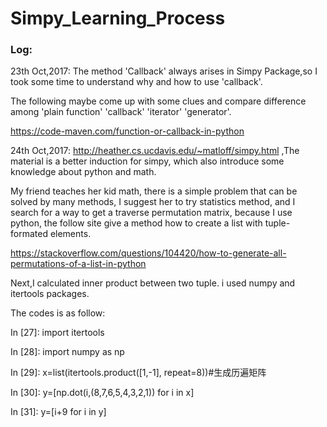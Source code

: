 # Simpy_Learning_Process
### Log:

23th Oct,2017: The method 'Callback' always arises in Simpy Package,so I took some time to understand why and how to use 'callback'.

The following maybe come up with some clues and compare difference among 'plain function' 'callback' 'iterator' 'generator'.

https://code-maven.com/function-or-callback-in-python

24th Oct,2017: http://heather.cs.ucdavis.edu/~matloff/simpy.html ,The material is a better induction for simpy, which also introduce some knowledge about python and math.

My friend teaches her kid math, there is a simple problem that can be solved by many methods, I suggest her to try statistics method, and I search for a way to get a traverse permutation matrix, because I use python, the follow site give a method how to create a list with tuple-formated elements.

https://stackoverflow.com/questions/104420/how-to-generate-all-permutations-of-a-list-in-python 

Next,I calculated inner product between two tuple. i used numpy and itertools packages.

The codes is as follow:

In [27]: import itertools

In [28]: import numpy as np

In [29]: x=list(itertools.product([1,-1], repeat=8))#生成历遍矩阵

In [30]: y=[np.dot(i,(8,7,6,5,4,3,2,1)) for i in x]

In [31]: y=[i+9 for i in y]

